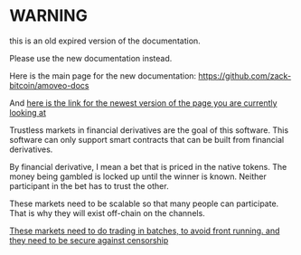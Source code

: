 WARNING
========

this is an old expired version of the documentation.

Please use the new documentation instead. 

Here is the main page for the new documentation: https://github.com/zack-bitcoin/amoveo-docs 

And [here is the link for the newest version of the page you are currently looking at](https://github.com/zack-bitcoin/amoveo-docs/blob/master//use-cases-and-ideas/trustless_markets.md)

Trustless markets in financial derivatives are the goal of this software.
This software can only support smart contracts that can be built from financial derivatives.

By financial derivative, I mean a bet that is priced in the native tokens. The money being gambled is locked up until the winner is known. Neither participant in the bet has to trust the other.

These markets need to be scalable so that many people can participate. That is why they will exist off-chain on the channels.

[These markets need to do trading in batches, to avoid front running. and they need to be secure against censorship](/docs/design/limit_order_in_channel.md)
